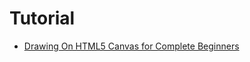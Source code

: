 # Tutorial
  - [Drawing On HTML5 Canvas for Complete Beginners](https://www.youtube.com/watch?v=83L6B13ixQ0&list=PLpPnRKq7eNW3We9VdCfx9fprhqXHwTPXL&index=2&pp=iAQB)